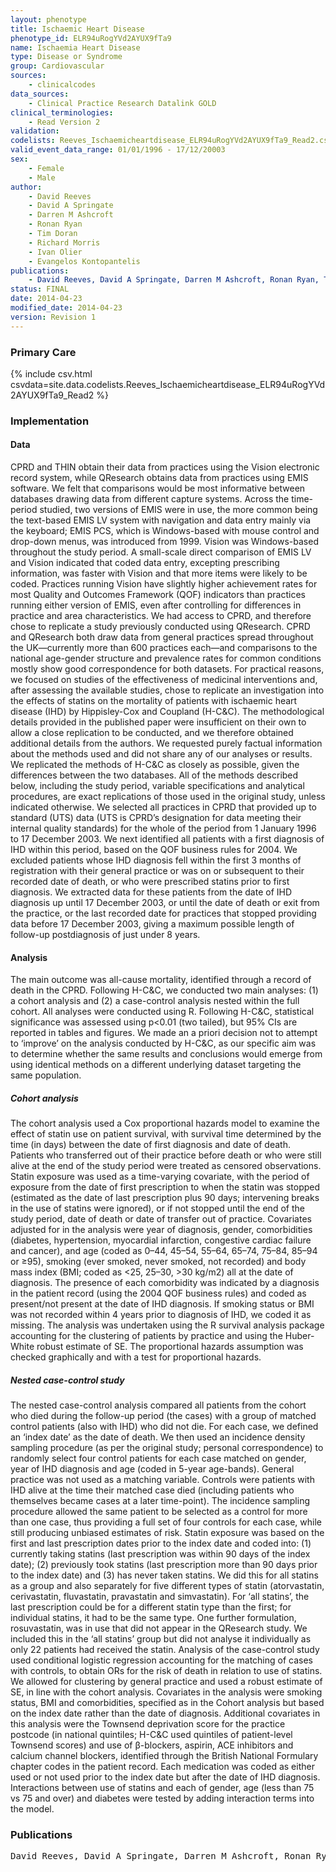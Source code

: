 ```yaml
---
layout: phenotype
title: Ischaemic Heart Disease
phenotype_id: ELR94uRogYVd2AYUX9fTa9
name: Ischaemia Heart Disease
type: Disease or Syndrome
group: Cardiovascular
sources: 
    - clinicalcodes 
data_sources:
    - Clinical Practice Research Datalink GOLD
clinical_terminologies:
    - Read Version 2
validation:
codelists: Reeves_Ischaemicheartdisease_ELR94uRogYVd2AYUX9fTa9_Read2.csv
valid_event_data_range: 01/01/1996 - 17/12/20003 
sex:
    - Female
    - Male
author:
    - David Reeves
    - David A Springate
    - Darren M Ashcroft
    - Ronan Ryan
    - Tim Doran
    - Richard Morris
    - Ivan Olier
    - Evangelos Kontopantelis
publications:
    - David Reeves, David A Springate, Darren M Ashcroft, Ronan Ryan, Tim Doran, Richard Morris, Ivan Olier, Evangelos Kontopantelis, Can analyses of electronic patient records be independently and externally validated? The effect of statins on the mortality of patients with ischaemic heart disease: a cohort study with nested case–control analysis. BMJ Open, 4:e004952 2014.
status: FINAL
date: 2014-04-23
modified_date: 2014-04-23
version: Revision 1
---
```


### Primary Care

{% include csv.html csvdata=site.data.codelists.Reeves_Ischaemicheartdisease_ELR94uRogYVd2AYUX9fTa9_Read2 %}

### Implementation

#### Data

CPRD and THIN obtain their data from practices using the Vision electronic record system, while QResearch obtains data from practices using EMIS software. We felt
that comparisons would be most informative between databases drawing data from different capture systems. Across the time-period studied, two versions of EMIS
were in use, the more common being the text-based EMIS LV system with navigation and data entry mainly via the keyboard; EMIS PCS, which is Windows-based
with mouse control and drop-down menus, was introduced from 1999. Vision was Windows-based throughout the study period. A small-scale direct comparison of
EMIS LV and Vision indicated that coded data entry, excepting prescribing information, was faster with Vision and that more items were likely to be coded. Practices
running Vision have slightly higher achievement rates for most Quality and Outcomes Framework (QOF) indicators than practices running either version of EMIS,
even after controlling for differences in practice and area characteristics. We had access to CPRD, and therefore chose to replicate a study previously conducted
using QResearch. CPRD and QResearch both draw data from general practices spread throughout the UK—currently more than 600 practices each—and comparisons
to the national age-gender structure and prevalence rates for common conditions mostly show good correspondence for both datasets. For practical reasons,
we focused on studies of the effectiveness of medicinal interventions and, after assessing the available studies, chose to replicate an investigation into the effects of
statins on the mortality of patients with ischaemic heart disease (IHD) by Hippisley-Cox and Coupland (H-C&C). The methodological details provided in the
published paper were insufficient on their own to allow a close replication to be conducted, and we therefore obtained additional details from the authors. We
requested purely factual information about the methods used and did not share any of our analyses or results. We replicated the methods of H-C&C as closely as possible,
given the differences between the two databases. All of the methods described below, including the study period, variable specifications and analytical procedures,
are exact replications of those used in the original study, unless indicated otherwise. We selected all practices in CPRD that provided up to standard (UTS) data (UTS is
CPRD’s designation for data meeting their internal quality standards) for the whole of the period from 1 January 1996 to 17 December 2003. We next identified
all patients with a first diagnosis of IHD within this period, based on the QOF business rules for 2004. We excluded patients whose IHD diagnosis fell within the
first 3 months of registration with their general practice or was on or subsequent to their recorded date of death, or who were prescribed statins prior to first diagnosis.
We extracted data for these patients from the date of IHD diagnosis up until 17 December 2003, or until the date of death or exit from the practice, or the last
recorded date for practices that stopped providing data before 17 December 2003, giving a maximum possible length of follow-up postdiagnosis of just under 8 years.

#### Analysis
The main outcome was all-cause mortality, identified through a record of death in the CPRD. Following H-C&C, we conducted two main analyses: (1) a cohort
analysis and (2) a case-control analysis nested within the full cohort. All analyses were conducted using R. Following H-C&C, statistical significance was assessed
using p<0.01 (two tailed), but 95% CIs are reported in tables and figures. We made an a priori decision not to attempt to ‘improve’ on the analysis conducted by H-C&C, as our
specific aim was to determine whether the same results and conclusions would emerge from using identical methods on a different underlying dataset targeting the
same population.

##### Cohort analysis
The cohort analysis used a Cox proportional hazards model to examine the effect of statin use on patient survival, with survival time determined by the time (in days)
between the date of first diagnosis and date of death. Patients who transferred out of their practice before death or who were still alive at the end of the study period were
treated as censored observations. Statin exposure was used as a time-varying covariate, with the period of exposure from the date of first prescription to when the statin was
stopped (estimated as the date of last prescription plus 90 days; intervening breaks in the use of statins were ignored), or if not stopped until the end of the study
period, date of death or date of transfer out of practice. Covariates adjusted for in the analysis were year of diagnosis, gender, comorbidities (diabetes, hypertension, myocardial
infarction, congestive cardiac failure and cancer), and age (coded as 0–44, 45–54, 55–64, 65–74, 75–84, 85–94 or ≥95), smoking (ever smoked, never smoked, not
recorded) and body mass index (BMI; coded as <25, 25–30, >30 kg/m2) all at the date of diagnosis. The presence of each comorbidity was indicated by a diagnosis in the
patient record (using the 2004 QOF business rules) and coded as present/not present at the date of IHD diagnosis. If smoking status or BMI was not recorded within 4 years
prior to diagnosis of IHD, we coded it as missing. The analysis was undertaken using the R survival analysis package accounting for the clustering of patients by
practice and using the Huber-White robust estimate of SE. The proportional hazards assumption was checked graphically and with a test for proportional hazards.

##### Nested case-control study
The nested case-control analysis compared all patients from the cohort who died during the follow-up period (the cases) with a group of matched control patients
(also with IHD) who did not die. For each case, we defined an ‘index date’ as the date of death. We then used an incidence density sampling procedure (as per
the original study; personal correspondence) to randomly select four control patients for each case matched on gender, year of IHD diagnosis and age (coded in
5-year age-bands). General practice was not used as a matching variable. Controls were patients with IHD alive at the time their matched case died (including patients
who themselves became cases at a later time-point). The incidence sampling procedure allowed the same patient to be selected as a control for more than one case, thus
providing a full set of four controls for each case, while still producing unbiased estimates of risk. Statin exposure was based on the first and last prescription
dates prior to the index date and coded into: (1) currently taking statins (last prescription was within 90 days of the index date); (2) previously took statins
(last prescription more than 90 days prior to the index date) and (3) has never taken statins. We did this for all statins as a group and also separately for five different
types of statin (atorvastatin, cerivastatin, fluvastatin, pravastatin and simvastatin). For ‘all statins’, the last prescription could be for a different statin type than the
first; for individual statins, it had to be the same type. One further formulation, rosuvastatin, was in use that did not appear in the QResearch study. We included this
in the ‘all statins’ group but did not analyse it individually as only 22 patients had received the statin. Analysis of the case-control study used conditional
logistic regression accounting for the matching of cases with controls, to obtain ORs for the risk of death in relation to use of statins. We allowed for clustering by
general practice and used a robust estimate of SE, in line with the cohort analysis. Covariates in the analysis were smoking status, BMI and comorbidities, specified
as in the Cohort analysis but based on the index date rather than the date of diagnosis. Additional covariates in this analysis were the Townsend deprivation score for
the practice postcode (in national quintiles; H-C&C used quintiles of patient-level Townsend scores) and use of β-blockers, aspirin, ACE inhibitors and calcium
channel blockers, identified through the British National Formulary chapter codes in the patient record. Each medication was coded as either used or
not used prior to the index date but after the date of IHD diagnosis. Interactions between use of statins and each of gender, age (less than 75 vs 75 and over) and
diabetes were tested by adding interaction terms into the model.

### Publications

<pre>
David Reeves, David A Springate, Darren M Ashcroft, Ronan Ryan, Tim Doran, Richard Morris, Ivan Olier, Evangelos Kontopantelis, Can analyses of electronic patient records be independently and externally validated? The effect of statins on the mortality of patients with ischaemic heart disease: a cohort study with nested case–control analysis. BMJ Open, 4:e004952 2014.
</pre>
